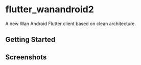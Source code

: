 # flutter_wanandroid2

A new Wan Android Flutter client based on clean architecture.

## Getting Started


## Screenshots

[](screenshots/1.gif)